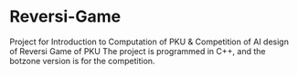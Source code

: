 # Reversi-Game
Project for Introduction to Computation of PKU &amp; Competition of AI design of Reversi Game of PKU
The project is programmed in C++, and the botzone version is for the competition.
